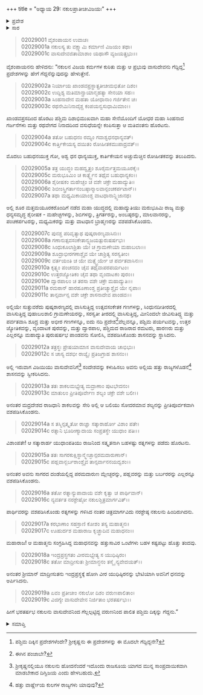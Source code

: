 +++
title = "ಅಧ್ಯಾಯ 29: ನಕುಲಪ್ರಾತೀಚೀವಿಜಯಃ"
+++

<details><summary>ಪ್ರವೇಶ</summary>


।।   ಓಂ ಓಂ ನಮೋ ನಾರಾಯಣಾಯ।।   ಶ್ರೀ ವೇದವ್ಯಾಸಾಯ ನಮಃ ।।

ಶ್ರೀ ಕೃಷ್ಣದ್ವೈಪಾಯನ ವೇದವ್ಯಾಸ ವಿರಚಿತ  

**ಶ್ರೀ ಮಹಾಭಾರತ**

**ಸಭಾ ಪರ್ವ**

**ದಿಗ್ವಿಜಯ ಪರ್ವ**

**ಅಧ್ಯಾಯ 29**

</details>


<details><summary>ಸಾರ</summary>

ನಕುಲನ ಪಶ್ಚಿಮ ದಿಗ್ವಿಜಯ (1-19).

</details>


> 02029001 ವೈಶಂಪಾಯನ ಉವಾಚ।  
02029001a ನಕುಲಸ್ಯ ತು ವಕ್ಷ್ಯಾಮಿ ಕರ್ಮಾಣಿ ವಿಜಯಂ ತಥಾ।   
02029001c ವಾಸುದೇವಜಿತಾಮಾಶಾಂ ಯಥಾಸೌ ವ್ಯಜಯತ್ಪ್ರಭುಃ।।

ವೈಶಂಪಾಯನನು ಹೇಳಿದನು: “ನಕುಲನ ವಿಜಯ ಕರ್ಮಗಳ ಕುರಿತು ಮತ್ತು ಆ ಪ್ರಭುವು ವಾಸುದೇವನು ಗೆದ್ದಿದ್ದ[^1] ಪ್ರದೇಶಗಳನ್ನು ಹೇಗೆ ಗೆದ್ದನೆನ್ನುವುದನ್ನು ಹೇಳುತ್ತೇನೆ.

> 02029002a ನಿರ್ಯಾಯ ಖಾಂಡವಪ್ರಸ್ಥಾತ್ಪ್ರತೀಚೀಮಭಿತೋ ದಿಶಂ।  
02029002c ಉದ್ದಿಶ್ಯ ಮತಿಮಾನ್ಪ್ರಾಯಾನ್ಮಹತ್ಯಾ ಸೇನಯಾ ಸಹ।।   
02029003a ಸಿಂಹನಾದೇನ ಮಹತಾ ಯೋಧಾನಾಂ ಗರ್ಜಿತೇನ ಚ।  
02029003c ರಥನೇಮಿನಿನಾದೈಶ್ಚ ಕಂಪಯನ್ವಸುಧಾಮಿಮಾಂ।।

ಖಾಂಡವಪ್ರಸದಿಂದ ಹೊರಟು ಪಶ್ಚಿಮ ದಿಶಾಭಿಮುಖವಾಗಿ ಮಹಾ ಸೇನೆಯೊಂದಿಗೆ ಯೋಧರ ಮಹಾ ಸಿಂಹನಾದ ಗರ್ಜನೆಗಳು ಮತ್ತು ರಥವೇಗದ ನಿನಾದದಿಂದ ವಸುಧೆಯನ್ನೇ ಕಂಪಿಸುತ್ತಾ ಆ ಮತಿವಂತನು ಹೊರಟನು.

> 02029004a ತತೋ ಬಹುಧನಂ ರಮ್ಯಂ ಗವಾಶ್ವಧನಧಾನ್ಯವತ್।   
02029004c ಕಾರ್ತ್ತಿಕೇಯಸ್ಯ ದಯಿತಂ ರೋಹೀತಕಮುಪಾದ್ರವತ್।।

ಮೊದಲು ಬಹುಧನಯುಕ್ತ ಗೋ, ಅಶ್ವ ಧನ ಧಾನ್ಯಯುಕ್ತ, ಕಾರ್ತಿಕೇಯನ ಅಚ್ಚುಮೆಚ್ಚಿನ ರೋಹೀತಕವನ್ನು ತಲುಪಿದನು.

> 02029005a ತತ್ರ ಯುದ್ಧಂ ಮಹದ್ವೃತ್ತಂ ಶೂರೈರ್ಮತ್ತಮಯೂರಕೈಃ।  
02029005c ಮರುಭೂಮಿಂ ಚ ಕಾರ್ತ್ಸ್ನ್ಯೆನ ತಥೈವ ಬಹುಧಾನ್ಯಕಂ।।  
02029006a ಶೈರೀಷಕಂ ಮಹೇಚ್ಛಂ ಚ ವಶೇ ಚಕ್ರೇ ಮಹಾದ್ಯುತಿಃ।  
02029006c ಶಿಬೀಂಸ್ತ್ರಿಗರ್ತಾನಂಬಷ್ಠಾನ್ಮಾಲವಾನ್ಪಂಚಕರ್ಪಟಾನ್।।  
02029007a ತಥಾ ಮಧ್ಯಮಿಕಾಯಾಂಶ್ಚ ವಾಟಧಾನಾನ್ದ್ವಿಜಾನಥ।

ಅಲ್ಲಿ ಶೂರ ಮತ್ತಮಯೂರಕರೊಂದಿಗೆ ನಡೆದ ಮಹಾ ಯುದ್ಧದಲ್ಲಿ ಮಹಾದ್ಯುತಿಯು ಮರುಭೂಮಿ ರಾಜ್ಯ ಮತ್ತು ಧನ್ಯಸಮೃದ್ಧ ಶೈರೀಷಕ - ಮಹೇಚ್ಛಗಳನ್ನು, ಶಿಬಿಗಳನ್ನು, ತ್ರಿಗರ್ತರನ್ನು, ಅಂಬಷ್ಠರನ್ನು, ಮಾಲವಾನರನ್ನು, ಪಂಚಕರ್ಪಟರನ್ನು, ಮಧ್ಯಮಿಕರನ್ನು ಮತ್ತು ವಾಟಧಾನ ಬ್ರಾಹ್ಮಣರನ್ನು ವಶಪಡೆಸಿಕೊಂಡನು.

> 02029007c ಪುನಶ್ಚ ಪರಿವೃತ್ಯಾಥ ಪುಷ್ಕರಾರಣ್ಯವಾಸಿನಃ।।  
02029008a ಗಣಾನುತ್ಸವಸಂಕೇತಾನ್ವ್ಯಜಯತ್ಪುರುಷರ್ಷಭಃ।  
02029008c ಸಿಂಧುಕೂಲಾಶ್ರಿತಾ ಯೇ ಚ ಗ್ರಾಮಣೇಯಾ ಮಹಾಬಲಾಃ।।   
02029009a ಶೂದ್ರಾಭೀರಗಣಾಶ್ಚೈವ ಯೇ ಚಾಶ್ರಿತ್ಯ ಸರಸ್ವತೀಂ।  
02029009c ವರ್ತಯಂತಿ ಚ ಯೇ ಮತ್ಸ್ಯೈರ್ಯೇ ಚ ಪರ್ವತವಾಸಿನಃ।।  
02029010a ಕೃತ್ಸ್ನಂ ಪಂಚನದಂ ಚೈವ ತಥೈವಾಪರಪರ್ಯಟಂ।  
02029010c ಉತ್ತರಜ್ಯೋತಿಕಂ ಚೈವ ತಥಾ ವೃಂದಾಟಕಂ ಪುರಂ।।  
02029010e ದ್ವಾರಪಾಲಂ ಚ ತರಸಾ ವಶೇ ಚಕ್ರೇ ಮಹಾದ್ಯುತಿಃ।।  
02029011a ರಮಠಾನ್ ಹಾರಹೂಣಾಂಶ್ಚ ಪ್ರತೀಚ್ಯಾಶ್ಚೈವ ಯೇ ನೃಪಾಃ।  
02029011c ತಾನ್ಸರ್ವಾನ್ಸ ವಶೇ ಚಕ್ರೇ ಶಾಸನಾದೇವ ಪಾಂಡವಃ।।

ಅಲ್ಲಿಯೇ ಸುತ್ತುವರೆದು ಪುಷ್ಕರಾರಣ್ಯದಲ್ಲಿ ವಾಸಿಸುತ್ತಿದ್ದ ಉತ್ಸವಸಂಕೇತಕ ಗಣಗಳನ್ನು, ಸಿಂಧುನದೀತೀರದಲ್ಲಿ ವಾಸಿಸುತ್ತಿದ್ದ ವುಹಾಬಲಶಾಲಿ ಗ್ರಾಮಣೇಯರನ್ನು, ಸರಸ್ವತೀ ತೀರದಲ್ಲಿ ವಾಸಿಸುತ್ತಿದ್ದ, ಮೀನಿಂದಲೇ ಜೀವಿಸುತಿದ್ದ್ದ ಮತ್ತು ಪರ್ವತವಾಸಿ ಶೂದ್ರ ಮತ್ತು ಅಭೀರ ಗಣಗಳನ್ನೂ, ಐದು ನದಿ ಪ್ರದೇಶ[^2]ವೆಲ್ಲವನ್ನೂ, ಪಶ್ಚಿಮ ಪರ್ಯಟವನ್ನು, ಉತ್ತರ ಜ್ಯೋತಿಕವನ್ನು, ವೃಂದಾಟಕ ಪುರವನ್ನು, ಮತ್ತು ದ್ವಾರಪಾಲ, ಪಶ್ಚಿಮದ ರಾಜರಾದ ರಮಟರು, ಹಾರಣರು ಮತ್ತು ಎಲ್ಲರನ್ನೂ ಮಹಾದ್ಯುತಿ ಪುರುಷರ್ಷಭ ಪಾಂಡವನು ಸೋಲಿಸಿ, ವಶಪಡಿಸಿಕೊಂಡು ಶಾಸನವನ್ನು ಸ್ಥಾಸಿದನು.

> 02029012a ತತ್ರಸ್ಥಃ ಪ್ರೇಷಯಾಮಾಸ ವಾಸುದೇವಾಯ ಚಾಭಿಭುಃ।  
02029012c ಸ ಚಾಸ್ಯ ದಶಭೀ ರಾಜ್ಯೈಃ ಪ್ರತಿಜಗ್ರಾಹ ಶಾಸನಂ।।

ಅಲ್ಲಿ ಇರುವಾಗ ವಿಜಯಿಯು ವಾಸುದೇವನಿಗೆ[^3] ಸಂದೇಶವನ್ನು ಕಳುಹಿಸಲು ಅವನು ಅಲ್ಲಿಯ ಹತ್ತು ರಾಜ್ಯಗಳೊಡನೆ[^4] ಶಾಸನವನ್ನು ಸ್ವೀಕರಿಸಿದನು.

> 02029013a ತತಃ ಶಾಕಲಮಭ್ಯೇತ್ಯ ಮದ್ರಾಣಾಂ ಪುಟಭೇದನಂ।  
02029013c ಮಾತುಲಂ ಪ್ರೀತಿಪೂರ್ವೇಣ ಶಲ್ಯಂ ಚಕ್ರೇ ವಶೇ ಬಲೀ।।

ಅನಂತರ ಮದ್ರದೇಶದ ರಾಜಧಾನಿ ಶಾಕಲವನ್ನು ಸೇರಿ ಅಲ್ಲಿ ಆ ಬಲಿಯು ಸೋದರಮಾವ ಶಲ್ಯನನ್ನು ಪ್ರೀತಿಪೂರ್ವಕವಾಗಿ ವಶಪಡಿಸಿಕೊಂಡನು.

> 02029014a ಸ ತಸ್ಮಿನ್ಸತ್ಕೃತೋ ರಾಜ್ಞಾ ಸತ್ಕಾರಾರ್ಹೋ ವಿಶಾಂ ಪತೇ।  
02029014c ರತ್ನಾನಿ ಭೂರೀಣ್ಯಾದಾಯ ಸಂಪ್ರತಸ್ಥೇ ಯುಧಾಂ ಪತಿಃ।।

ವಿಶಾಂಪತೇ! ಆ ಸತ್ಕಾರಾರ್ಹ ಯುಧಾಂಪತಿಯು ರಾಜನಿಂದ ಸತ್ಕೃತನಾಗಿ ಬಹಳಷ್ಟು ರತ್ನಗಳನ್ನು ಪಡೆದು ಹೊರಟನು.

> 02029015a ತತಃ ಸಾಗರಕುಕ್ಷಿಸ್ಥಾನ್ಮ್ಲೇಚ್ಛಾನ್ಪರಮದಾರುಣಾನ್।  
02029015c ಪಹ್ಲವಾನ್ಬರ್ಬರಾಂಶ್ಚೈವ ತಾನ್ಸರ್ವಾನನಯದ್ವಶಂ।।

ಅನಂತರ ಅವನು ಸಾಗರದ ದಂಡೆಯಲ್ಲಿದ್ದ ಪರಮದಾರುಣ ಮ್ಲೇಚ್ಛರನ್ನು, ಪಹ್ಲವರನ್ನು ಮತ್ತು ಬರ್ಬರರನ್ನು ಎಲ್ಲರನ್ನೂ ವಶಪಡಿಸಿಕೊಂಡನು.

> 02029016a ತತೋ ರತ್ನಾನ್ಯುಪಾದಾಯ ವಶೇ ಕೃತ್ವಾ ಚ ಪಾರ್ಥಿವಾನ್।  
02029016c ನ್ಯವರ್ತತ ನರಶ್ರೇಷ್ಠೋ ನಕುಲಶ್ಚಿತ್ರಮಾರ್ಗವಿತ್।।

ಪಾರ್ಥಿವರನ್ನು ವಶಪಡಿಸಿಕೊಂಡು ರತ್ನಗಳನ್ನು ಗಳಿಸಿದ ನಂತರ ಚಿತ್ರಮಾರ್ಗವಿದು ನರಶ್ರೇಷ್ಠ ನಕುಲನು ಹಿಂದಿರುಗಿದನು.

> 02029017a ಕರಭಾಣಾಂ ಸಹಸ್ರಾಣಿ ಕೋಶಂ ತಸ್ಯ ಮಹಾತ್ಮನಃ।  
02029017c ಊಹುರ್ದಶ ಮಹಾರಾಜ ಕೃಚ್ಛ್ರಾದಿವ ಮಹಾಧನಂ।।

ಮಹಾರಾಜ! ಆ ಮಹಾತ್ಮನು ಸಂಗ್ರಹಿಸಿದ್ದ ಮಹಾಧನವನ್ನು ಹತ್ತುಸಾವಿರ ಒಂಟೆಗಳು ಬಹಳ ಕಷ್ಟಪಟ್ಟು ಹೊತ್ತು ತಂದವು.

> 02029018a ಇಂದ್ರಪ್ರಸ್ಥಗತಂ ವೀರಮಭ್ಯೇತ್ಯ ಸ ಯುಧಿಷ್ಠಿರಂ।  
02029018c ತತೋ ಮಾದ್ರೀಸುತಃ ಶ್ರೀಮಾನ್ಧನಂ ತಸ್ಮೈ ನ್ಯವೇದಯತ್।।

ಅನಂತರ ಶ್ರೀಮಾನ್ ಮಾದ್ರೀಸುತನು ಇಂದ್ರಪ್ರಸ್ಥಕ್ಕೆ ಹೋಗಿ ವೀರ ಯುಧಿಷ್ಠಿರನನ್ನು ಭೇಟಿಯಾಗಿ ಅವನಿಗೆ ಧನವನ್ನು ಅರ್ಪಿಸಿದನು.

> 02029019a ಏವಂ ಪ್ರತೀಚೀಂ ನಕುಲೋ ದಿಶಂ ವರುಣಪಾಲಿತಾಂ।  
02029019c ವಿಜಿಗ್ಯೇ ವಾಸುದೇವೇನ ನಿರ್ಜಿತಾಂ ಭರತರ್ಷಭಃ।।

ಹೀಗೆ ಭರತರ್ಷಭ ನಕುಲನು ವಾಸುದೇವನಿಂದ ಗೆಲ್ಲಲ್ಪಟ್ಟಿದ್ದ ವರುಣನಿಂದ ಪಾಲಿತ ಪಶ್ಚಿಮ ದಿಕ್ಕನ್ನು ಗೆದ್ದನು.”



<details><summary>ಸಮಾಪ್ತಿ</summary>


ಇತಿ ಶ್ರೀ ಮಹಾಭಾರತೇ ಸಭಾಪರ್ವಣಿ ದಿಗ್ವಿಜಯಪರ್ವಣಿ ನಕುಲಪ್ರಾತೀಚೀವಿಜಯೇ ಏಕೋನತ್ರಿಂಶೋಽಧ್ಯಾಯಃ।।  
ಇದು ಶ್ರೀ ಮಹಾಭಾರತದಲ್ಲಿ ಸಭಾಪರ್ವದಲ್ಲಿ ದಿಗ್ವಿಜಯಪರ್ವದಲ್ಲಿ ನಕುಲಪ್ರಾತೀಚೀವಿಜಯ ಎನ್ನುವ ಇಪ್ಪತ್ತೊಂಭತ್ತನೆಯ ಅಧ್ಯಾಯವು.
ಇತಿ ಶ್ರೀ ಮಹಾಭಾರತೇ ಸಭಾಪರ್ವಣಿ ದಿಗ್ವಿಜಯಪರ್ವಃ।।  
ಇದು ಶ್ರೀ ಮಹಾಭಾರತದಲ್ಲಿ ಸಭಾಪರ್ವದಲ್ಲಿ ದಿಗ್ವಿಜಯಪರ್ವವು.
ಇದೂವರೆಗಿನ ಒಟ್ಟು ಮಹಾಪರ್ವಗಳು-1/18, ಉಪಪರ್ವಗಳು-23/100, ಅಧ್ಯಾಯಗಳು-254/1995, ಶ್ಲೋಕಗಳು-8227/73840.


</details>

[^1]: ಪಶ್ಚಿಮ ದಿಕ್ಕಿನ ಪ್ರದೇಶಗಳೆಂದೇ? ಶ್ರೀಕೃಷ್ಣನು ಈ ಪ್ರದೇಶಗಳನ್ನು ಈ ಮೊದಲೇ ಗೆದ್ದಿದ್ದನೇ?

[^2]: ಈಗಿನ ಪಂಜಾಬೇ?

[^3]: ಶ್ರೀಕೃಷ್ಣನಲ್ಲಿಯೂ ನಕುಲನು ಹೋದನೆಂದರೆ ಇದೊಂದು ರಾಜಸೂಯ ಯಾಗದ ಮುನ್ನ ಸಾಂಪ್ರದಾಯಿಕವಾಗಿ ಮಾಡಬೇಕಾದ ದಿಗ್ವಿಜಯ ಎಂದು ಹೇಳಬಹುದು.

[^4]: ಹತ್ತು ವಾರ್ಷ್ಣೇಯ ಕುಲಗಳ ರಾಜ್ಯಗಳು ಯಾವುವು?


